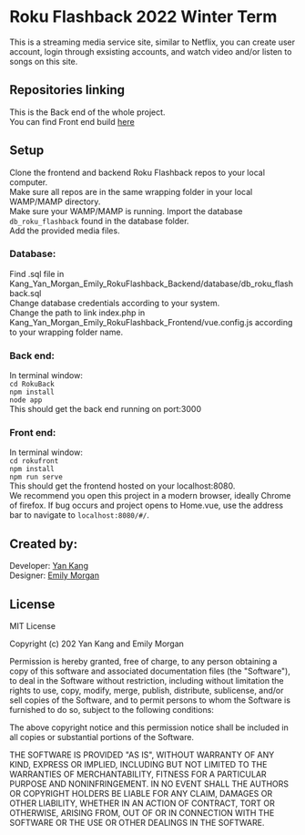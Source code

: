 # Roku Flashback 2022 Winter Term
This is a streaming media service site, similar to Netflix, you can create user account, login through exsisting accounts, and watch video and/or listen to songs on this site.

## Repositories linking
This is the Back end of the whole project.  
You can find Front end build [here](https://github.com/emmorga2007/Knag_Yan_Morgan_Emily_RokuFlashback_Frontend)

## Setup

Clone the frontend and backend Roku Flashback repos to your local computer.  
Make sure all repos are in the same wrapping folder in your local WAMP/MAMP directory.  
Make sure your WAMP/MAMP is running. Import the database `db_roku_flashback` found in the database folder.  
Add the provided media files.  

### Database:

Find .sql file in Kang_Yan_Morgan_Emily_RokuFlashback_Backend/database/db_roku_flashback.sql  
Change database credentials according to your system.  
Change the path to link index.php in Kang_Yan_Morgan_Emily_RokuFlashback_Frontend/vue.config.js according to your wrapping folder name.  

### Back end:

In terminal window:  
`cd RokuBack`  
`npm install`  
`node app`  
This should get the back end running on port:3000

### Front end:

In terminal window:  
`cd rokufront`  
`npm install`  
`npm run serve`  
This should get the frontend hosted on your localhost:8080.  
We recommend you open this project in a modern browser, ideally Chrome of firefox. If bug occurs and project opens to Home.vue, use the address bar to navigate to `localhost:8080/#/`.  
  

## Created by:

Developer: [Yan Kang](https://github.com/lightbluecactus)  
Designer: [Emily Morgan](https://github.com/emmorga2007)  
  
## License
MIT License

Copyright (c) 202 Yan Kang and Emily Morgan

Permission is hereby granted, free of charge, to any person obtaining a copy
of this software and associated documentation files (the "Software"), to deal
in the Software without restriction, including without limitation the rights
to use, copy, modify, merge, publish, distribute, sublicense, and/or sell
copies of the Software, and to permit persons to whom the Software is
furnished to do so, subject to the following conditions:

The above copyright notice and this permission notice shall be included in all
copies or substantial portions of the Software.

THE SOFTWARE IS PROVIDED "AS IS", WITHOUT WARRANTY OF ANY KIND, EXPRESS OR
IMPLIED, INCLUDING BUT NOT LIMITED TO THE WARRANTIES OF MERCHANTABILITY,
FITNESS FOR A PARTICULAR PURPOSE AND NONINFRINGEMENT. IN NO EVENT SHALL THE
AUTHORS OR COPYRIGHT HOLDERS BE LIABLE FOR ANY CLAIM, DAMAGES OR OTHER
LIABILITY, WHETHER IN AN ACTION OF CONTRACT, TORT OR OTHERWISE, ARISING FROM,
OUT OF OR IN CONNECTION WITH THE SOFTWARE OR THE USE OR OTHER DEALINGS IN THE
SOFTWARE.